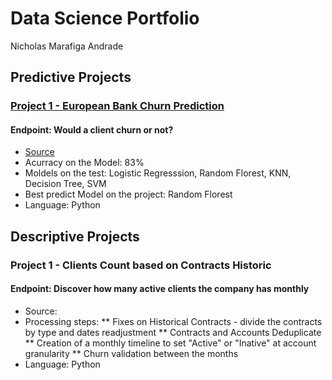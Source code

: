 # Data Science Portfolio 
  Nicholas Marafiga Andrade

## Predictive Projects
### [Project 1 - European Bank Churn Prediction](https://github.com/NcsMA/ncsma_european_bank_churn)
#### Endpoint: Would a client churn or not?
* [Source](https://www.kaggle.com/datasets/shrutimechlearn/churn-modelling)
* Acurracy on the Model: 83%
* Moldels on the test: Logistic Regresssion, Random Florest, KNN, Decision Tree, SVM
* Best predict Model on the project: Random Florest
* Language: Python

## Descriptive Projects
### Project 1 - Clients Count based on Contracts Historic
#### Endpoint: Discover how many active clients the company has monthly
* Source:
* Processing steps:
** Fixes on Historical Contracts - divide the contracts by type and dates readjustment
** Contracts and Accounts Deduplicate
** Creation of a monthly timeline to set "Active" or "Inative" at account granularity
** Churn validation between the months 
* Language: Python


